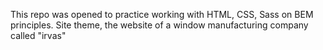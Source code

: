 This repo was opened to practice working with HTML, CSS, Sass on BEM principles. 
Site theme, the website of a window manufacturing company called "irvas"
